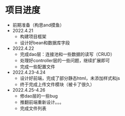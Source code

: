 # 项目进度

* 前期准备（构思and摸鱼）
* 2022.4.21
  * 构建项目框架
  * 设计好bean和数据库字段
* 2022.4.22
  * 完成dao层：连接池和一些数据的读写（CRUD）
  * 处理好controller层的一些问题，继续扩展即可
  * 完成一些配置文件
* 2022.4.23-4.24
  * 设计好前端，完成了部分静态html，未添加样式和js 
  * 终于完成上传文件模块（被卡了很久）
* 2022.4.25-4.26
  * 修dao层的一些bug
  * 推翻前端重新设计。。。
  * 完成文件列表
